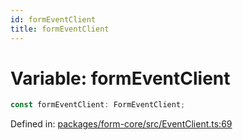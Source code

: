 ```yaml
---
id: formEventClient
title: formEventClient
---
```


<!-- DO NOT EDIT: this page is autogenerated from the type comments -->

# Variable: formEventClient

```ts
const formEventClient: FormEventClient;
```

Defined in: [packages/form-core/src/EventClient.ts:69](https://github.com/ws-rush/form/blob/main/packages/form-core/src/EventClient.ts#L69)
